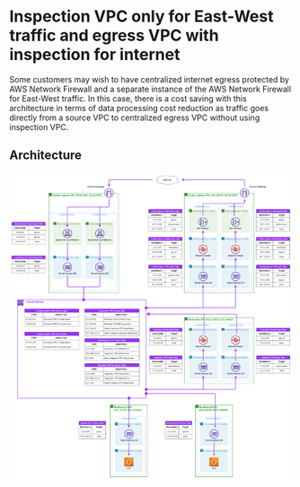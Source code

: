 # Inspection VPC only for East-West traffic and egress VPC with inspection for internet
Some customers may wish to have centralized internet egress protected by AWS Network Firewall and a separate instance of the AWS Network Firewall for East-West traffic. In this case, there is a cost saving with this architecture in terms of data processing cost reduction as traffic goes directly from a source VPC to centralized egress VPC without using inspection VPC.

## Architecture
![img](./docs/architecture.png)